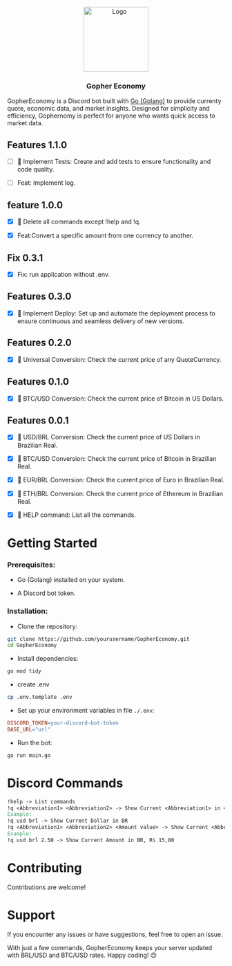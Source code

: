 <br />
<div align="center">
  <a href="https://github.com/othneildrew/Best-README-Template">
    <img src="docs/images/logo.png" alt="Logo" height="150">
  </a>

  <h3 align="center">Gopher Economy</h3>
</div>

GopherEconomy is a Discord bot built with [Go (Golang)](https://go.dev/) to provide currenty  quote, economic data, and market insights. Designed for simplicity and efficiency, Gophernomy is perfect for anyone who wants quick access to market data.


## Features 1.1.0

- [ ] 🧪 Implement Tests: Create and add tests to ensure functionality and code quality.

- [ ] Feat: Implement log.

## feature 1.0.0

- [x] 💱 Delete all commands except !help and !q.

- [x] Feat:Convert a specific amount from one currency to another.

## Fix 0.3.1

- [x] Fix: run application without .env.

## Features 0.3.0

- [x] 🚀 Implement Deploy: Set up and automate the deployment process to ensure continuous and seamless delivery of new versions.

## Features 0.2.0

- [x] 💱 Universal Conversion: Check the current price of any QuoteCurrency.


## Features 0.1.0

- [x] 💱 BTC/USD Conversion: Check the current price of Bitcoin in US Dollars.

## Features 0.0.1

- [x] 💱 USD/BRL Conversion: Check the current price of US Dollars in Brazilian Real.

- [x] 💱 BTC/USD Conversion: Check the current price of Bitcoin in Brazilian Real.

- [x] 💱 EUR/BRL Conversion: Check the current price of Euro in Brazilian Real.

- [x] 💱 ETH/BRL Conversion: Check the current price of Ethereum in Brazilian Real.

- [x] 📜 HELP command: List all the commands.

# Getting Started

### Prerequisites:

- Go (Golang) installed on your system.

- A Discord bot token.

### Installation:

- Clone the repository:

```bash
git clone https://github.com/yourusername/GopherEconomy.git
cd GopherEconomy
```

- Install dependencies:

```bash
go mod tidy
```

- create .env

```bash
cp .env.template .env
```

- Set up your environment variables in file `./.env`:

```makefile
DISCORD_TOKEN=your-discord-bot-token
BASE_URL="url"
```

- Run the bot:

```bash
go run main.go
```

# Discord Commands

```makefile
!help -> List commands
!q <Abbreviation1> <Abbreviation2> -> Show Current <Abbreviation1> in <Abbreviation2>
Example:
!q usd brl -> Show Current Dollar in BR
!q <Abbreviation1> <Abbreviation2> <Amount value> -> Show Current <Abbreviation1> in <Abbreviation2><Amount value>
Example:
!q usd brl 2.50 -> Show Current Amount in BR, R$ 15,00
```

# Contributing

Contributions are welcome!

# Support

If you encounter any issues or have suggestions, feel free to open an issue.

With just a few commands, GopherEconomy keeps your server updated with BRL/USD and BTC/USD rates. Happy coding! 😊